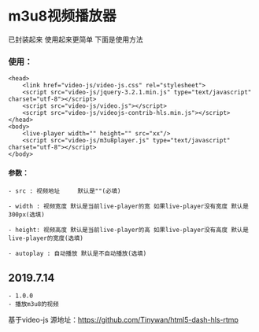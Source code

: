 # m3u8视频播放器

已封装起来 使用起来更简单 下面是使用方法

### 使用： 

	<head>
		<link href="video-js/video-js.css" rel="stylesheet">
		<script src="video-js/jquery-3.2.1.min.js" type="text/javascript" charset="utf-8"></script>
		<script src="video-js/video.js"></script>
		<script src="video-js/videojs-contrib-hls.min.js"></script>
    </head>
    <body>
		<live-player width="" height="" src="xx"/>
		<script src="video-js/m3u8player.js" type="text/javascript" charset="utf-8"></script>
    </body>
   
#### 参数：

	- src :	视频地址	 默认是""(必填)
	
	- width : 视频宽度 默认是当前live-player的宽 如果live-player没有宽度 默认是300px(选填)
	
	- height: 视频高度 默认是当前live-player的高 如果live-player没有高度 默认是live-player的宽度(选填)
	
	- autoplay : 自动播放 默认是不自动播放(选填)
	

## 2019.7.14
	- 1.0.0
	- 播放m3u8的视频

基于video-js 源地址：https://github.com/Tinywan/html5-dash-hls-rtmp
